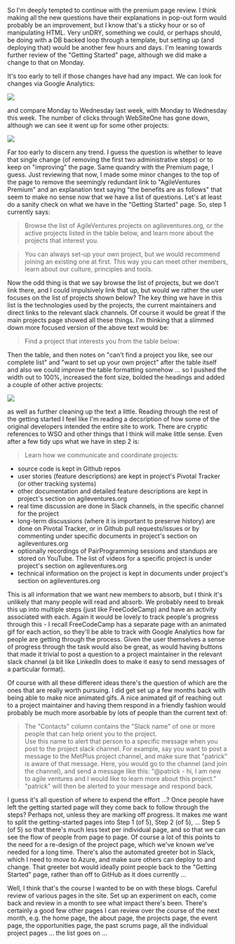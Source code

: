So I'm deeply tempted to continue with the premium page review.  I think making all the new questions have their explanations in pop-out form would probably be an improvement, but I know that's a sticky hour or so of manipulating HTML.  Very unDRY, something we could, or perhaps should, be doing with a DB backed loop through a template, but setting up (and deploying that) would be another few hours and days.  I'm leaning towards further review of the "Getting Started" page, although we did make a change to that on Monday.

It's too early to tell if those changes have had any impact.  We can look for changes via Google Analytics:

![](https://www.dropbox.com/s/yyyf9ykhy0tc68u/Screenshot%202017-07-06%2009.17.13.png?dl=1)

and compare Monday to Wednesday last week, with Monday to Wednesday this week.  The number of clicks through WebSiteOne has gone down, although we can see it went up for some other projects:

![](https://www.dropbox.com/s/39tiao9ajhshqib/Screenshot%202017-07-06%2009.18.11.png?dl=1)

Far too early to discern any trend.  I guess the question is whether to leave that single change (of removing the first two administrative steps) or to keep on "improving" the page.  Same quandry with the Premium page, I guess.  Just reviewing that now, I made some minor changes to the top of the page to remove the seemingly redundant link to "AgileVentures Premium" and an explanation text saying "the benefits are as follows" that seem to make no sense now that we have a list of questions.  Let's at least do a sanity check on what we have in the "Getting Started" page.  So, step 1 currently says:

> Browse the list of AgileVentures projects on agileventures.org, or the active projects listed in the table below, and learn more about the projects that interest you.

> You can always set-up your own project, but we would recommend joining an existing one at first. This way you can meet other members, learn about our culture, principles and tools.

Now the odd thing is that we say browse the list of projects, but we don't link there, and I could impulsively link that up, but would we rather the user focuses on the list of projects shown below?  The key thing we have in this list is the technologies used by the projects, the current maintainers and direct links to the relevant slack channels.  Of course it would be great if the main projects page showed all these things.  I'm thinking that a slimmed down more focused version of the above text would be:

> Find a project that interests you from the table below:

Then the table, and then notes on "can't find a project you like, see our complete list" and "want to set up your own project" after the table itself and also we could improve the table formatting somehow ... so I pushed the width out to 100%, increased the font size, bolded the headings and added a couple of other active projects:

![](https://www.dropbox.com/s/66ss4bwklwf5may/Screenshot%202017-07-06%2009.52.21.png?dl=1)

as well as further cleaning up the text a little.  Reading through the rest of the getting started I feel like I'm reading a decsription of how some of the original developers intended the entire site to work.  There are cryptic references to WSO and other things that I think will make little sense.  Even after a few tidy ups what we have in step 2 is:

> Learn how we communicate and coordinate projects:
* source code is kept in Github repos
* user stories (feature descriptions) are kept in project's Pivotal Tracker (or other tracking systems)
* other documentation and detailed feature descriptions are kept in project's section on agileventures.org
* real time discussion are done in Slack channels, in the specific channel for the project
* long-term discussions (where it is important to preserve history) are done on Pivotal Tracker, or in Github pull requests/issues or by commenting under specific documents in project's section on agileventures.org 
* optionally recordings of PairProgramming sessions and standups are stored on YouTube. The list of videos for a specific project is under project's section on agileventures.org
* technical information on the project is kept in documents under project's section on agileventures.org

This is all information that we want new members to absorb, but I think it's unlikely that many people will read and absorb.  We probably need to break this up into multiple steps (just like FreeCodeCamp) and have an activity associated with each.  Again it would be lovely to track people's progress through this - I recall FreeCodeCamp has a separate page with an animated gif for each action, so they'll be able to track with Google Analytics how far people are getting through the process.  Given the user themselves a sense of progress through the task would also be great, as would having buttons that made it trivial to post a question to a project maintainer in the relevant slack channel (a bit like LinkedIn does to make it easy to send messages of a particular format).

Of course with all these different ideas there's the question of which are the ones that are really worth pursuing.  I did get set up a few months back with being able to make nice animated gifs.   A nice animated gif of reaching out to a project maintainer and having them respond in a friendly fashion would probably be much more asorbable by lots of people than the current text of:

> The "Contacts" column contains the "Slack name" of one or more people that can help orient you to the project.  
> Use this name to alert that person to a specific message when you post to the project slack channel.  For example, say you want to post a message to the MetPlus project channel, and make sure that "patrick" is aware of that message.  Here, you would go to the channel (and join the channel), and send a message like this:
> "@patrick - hi, I am new to agile ventures and I would like to learn more about this project."
> "patrick" will then be alerted to your message and respond back.

I guess it's all question of where to expend the effort ...?  Once people have left the getting started page will they come back to follow through the steps?  Perhaps not, unless they are marking off progress.  It makes me want to split the getting-started pages into Step 1 (of 5), Step 2 (of 5), ... Step 5 (of 5) so that there's much less text per individual page, and so that we can see the flow of people from page to page.  Of course a lot of this points to the need for a re-design of the project page, which we've known we've needed for a long time.  There's also the automated greeter bot in Slack, which I need to move to Azure, and make sure others can deploy to and change.  That greeter bot would ideally point people back to the "Getting Started" page, rather than off to GitHub as it does currently ...

Well, I think that's the course I wanted to be on with these blogs.  Careful review of various pages in the site.  Set up an experiment on each, come back and review in a month to see what impact there's been.  There's certainly a good few other pages I can review over the course of the next month, e.g. the home page, the about page, the projects page, the event page, the opportunities page, the past scrums page, all the individual project pages ... the list goes on ...
